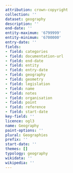```yaml
---
attribution: crown-copyright
collection: ''
dataset: geography
description: ''
end-date: ''
entity-maximum: '6799999'
entity-minimum: '6700000'
entry-date: ''
fields:
- field: categories
- field: documentation-url
- field: end-date
- field: entity
- field: entry-date
- field: geography
- field: geometry
- field: legislation
- field: name
- field: notes
- field: organisation
- field: point
- field: reference
- field: start-date
key-field: ''
licence: ogl3
name: Geography
paint-options: ''
plural: Geographies
prefix: ''
start-date: ''
themes: []
typology: geography
wikidata: ''
wikipedia: ''
---
```

